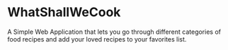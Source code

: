 # WhatShallWeCook
A Simple Web Application that lets you go through different categories of food recipes and add your loved recipes to your favorites list.
